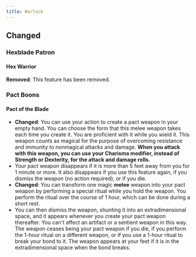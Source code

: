 ```yaml
---
title: Warlock
---
```


## Changed

### Hexblade Patron
#### Hex Warrior
**Removed**: This feature has been removed.

### Pact Boons
#### Pact of the Blade
- **Changed**: You can use your action to create a pact weapon in your empty hand. You can choose the form that this melee weapon takes each time you create it. You are proficient with it while you wield it. This weapon counts as magical for the purpose of overcoming resistance and immunity to nonmagical attacks and damage. **When you attack with this weapon, you can use your Charisma modifier, instead of Strength or Dexterity, for the attack and damage rolls.**
- Your pact weapon disappears if it is more than 5 feet away from you for 1 minute or more. It also disappears if you use this feature again, if you dismiss the weapon (no action required), or if you die.
- **Changed**: You can transform one magic **melee** weapon into your pact weapon by performing a special ritual while you hold the weapon. You perform the ritual over the course of 1 hour, which can be done during a short rest.
- You can then dismiss the weapon, shunting it into an extradimensional space, and it appears whenever you create your pact weapon thereafter. You can't affect an artifact or a sentient weapon in this way. The weapon ceases being your pact weapon if you die, if you perform the 1-hour ritual on a different weapon, or if you use a 1-hour ritual to break your bond to it. The weapon appears at your feet if it is in the extradimensional space when the bond breaks.